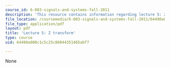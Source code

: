 ```yaml
---
course_id: 6-003-signals-and-systems-fall-2011
description: 'This resource contains information regarding lecture 5: Z transform.'
file_location: /coursemedia/6-003-signals-and-systems-fall-2011/64490a008c1c5c25c86044351465abf7_MIT6_003F11_lec05.pdf
file_type: application/pdf
layout: pdf
title: 'Lecture 5: Z transform'
type: course
uid: 64490a008c1c5c25c86044351465abf7

---
```

None